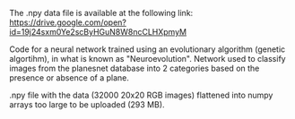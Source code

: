 The .npy data file is available at the following link:
https://drive.google.com/open?id=19j24sxm0Ye2scByHGuN8W8ncCLHXpmyM


Code for a neural network trained using an evolutionary algorithm (genetic algortihm), in what is known as "Neuroevolution". Network used to classify images from the planesnet database into 2 categories based on the presence or absence of a plane.

.npy file with the data (32000 20x20 RGB images) flattened into numpy arrays too large to be uploaded (293 MB).
